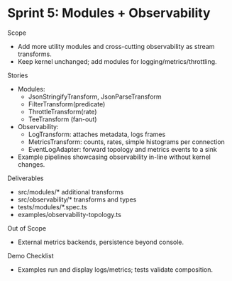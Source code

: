 # Sprint 5: Modules + Observability

Scope
- Add more utility modules and cross-cutting observability as stream transforms.
- Keep kernel unchanged; add modules for logging/metrics/throttling.

Stories
- Modules:
  - JsonStringifyTransform, JsonParseTransform
  - FilterTransform(predicate)
  - ThrottleTransform(rate)
  - TeeTransform (fan-out)
- Observability:
  - LogTransform: attaches metadata, logs frames
  - MetricsTransform: counts, rates, simple histograms per connection
  - EventLogAdapter: forward topology and metrics events to a sink
- Example pipelines showcasing observability in-line without kernel changes.

Deliverables
- src/modules/* additional transforms
- src/observability/* transforms and types
- tests/modules/*.spec.ts
- examples/observability-topology.ts

Out of Scope
- External metrics backends, persistence beyond console.

Demo Checklist
- Examples run and display logs/metrics; tests validate composition.
